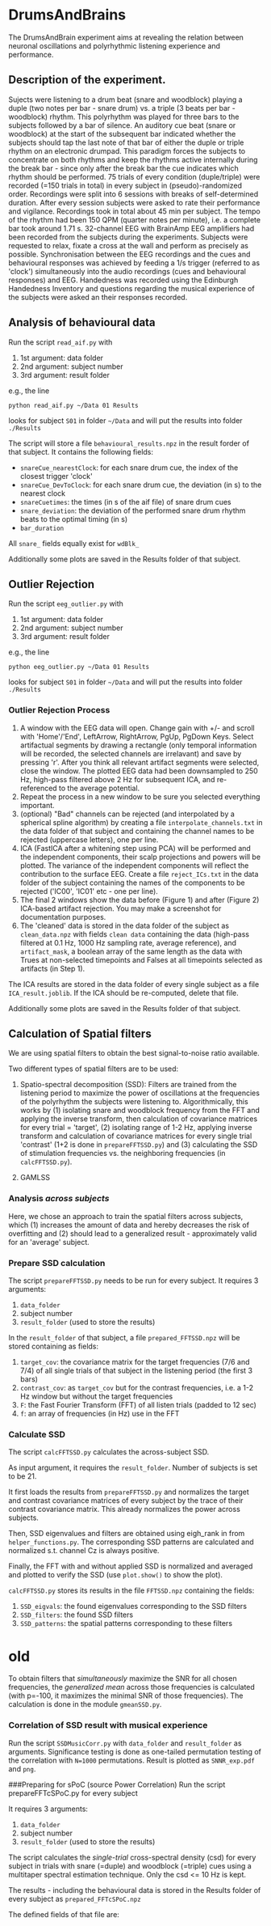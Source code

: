 # DrumsAndBrains
The DrumsAndBrain experiment aims at revealing the relation between neuronal oscillations and polyrhythmic listening experience and performance.

## Description of the experiment.
Sujects were listening to a drum beat (snare and woodblock) playing a duple (two notes per bar - snare drum) vs. a triple (3 beats per bar - woodblock) rhythm. This polyrhythm was played for three bars to the subjects followed by a bar of silence. An auditory cue beat (snare or woodblock) at the start of the subsequent bar indicated whether the subjects should tap the last note of that bar of either the duple or triple rhythm on an electronic drumpad.
This paradigm forces the subjects to concentrate on both rhythms and keep the rhythms active internally during the break bar - since only after the break bar the cue indicates which rhythm should be performed.
75 trials of every condition (duple/triple) were recorded (=150 trials in total) in every subject in (pseudo)-randomized order. Recordings were split into 6 sessions with breaks of self-determined duration. After every session subjects were asked to rate their performance and vigilance. Recordings took in total about 45 min per subject.
The tempo of the rhythm had been 150 QPM (quarter notes per minute), i.e. a complete bar took around 1.71 s.
32-channel EEG with BrainAmp EEG amplifiers had been recorded from the subjects during the experiments. Subjects were requested to relax, fixate a cross at the wall and perform as precisely as possible. Synchronisation between the EEG recordings and the cues and behavioural responses was achieved by feeding a 1/s trigger (referred to as 'clock') simultaneously into the audio recordings (cues and behavioural responses) and EEG.
Handedness was recorded using the Edinburgh Handedness Inventory and questions regarding the musical experience of the subjects were asked an their responses recorded.

## Analysis of behavioural data
Run the script `read_aif.py` with
1. 1st argument: data folder
2. 2nd argument: subject number
3. 3rd argument: result folder

e.g., the line

    python read_aif.py ~/Data 01 Results

looks for subject `S01` in folder `~/Data` and will put the results into folder `./Results`

The script will store a file `behavioural_results.npz` in the result forder of that subject. It contains the following fields:

- `snareCue_nearestClock`: for each snare drum cue, the index of the closest trigger 'clock'
- `snareCue_DevToClock`: for each snare drum cue, the deviation (in s) to the nearest clock
- `snareCuetimes`: the times (in s of the aif file) of snare drum cues
- `snare_deviation`: the deviation of the performed snare drum rhythm beats to the optimal timing (in s)
- `bar_duration`

All `snare_` fields equally exist for `wdBlk_`

Additionally some plots are saved in the Results folder of that subject.

## Outlier Rejection
Run the script `eeg_outlier.py` with
1. 1st argument: data folder
2. 2nd argument: subject number
3. 3rd argument: result folder

e.g., the line

    python eeg_outlier.py ~/Data 01 Results

looks for subject `S01` in folder `~/Data` and will put the results into folder `./Results`

### Outlier Rejection Process
1. A window with the EEG data will open. Change gain with +/- and scroll with 'Home'/'End', LeftArrow, RightArrow, PgUp, PgDown Keys. Select artifactual segments by drawing a rectangle (only temporal information will be recorded, the selected channels are irrelavant) and save by pressing 'r'. After you think all relevant artifact segments were selected, close the window. The plotted EEG data had been downsampled to 250 Hz, high-pass filtered above 2 Hz for subsequent ICA, and re-referenced to the average potential.
2. Repeat the process in a new window to be sure you selected everything important.
3. (optional) "Bad" channels can be rejected (and interpolated by a spherical spline algorithm) by creating a file `interpolate_channels.txt` in the data folder of that subject and containing the channel names to be rejected (uppercase letters), one per line.
4. ICA (FastICA after a whitening step using PCA) will be performed and the independent components, their scalp projections and powers will be plotted. The variance of the independent components will reflect the contribution to the surface EEG. Create a file `reject_ICs.txt` in the data folder of the subject containing the names of the components to be rejected ('IC00', 'IC01' etc - one per line).
5. The final 2 windows show the data before (Figure 1) and after (Figure 2) ICA-based artifact rejection. You may make a screenshot for documentation purposes.
6. The 'cleaned' data is stored in the data folder of the subject as `clean_data.npz` with fields `clean data` containing the data (high-pass filtered at 0.1 Hz, 1000 Hz sampling rate, average reference), and `artifact_mask`, a boolean array of the same length as the data with Trues at non-selected timepoints and Falses at all timepoints selected as artifacts (in Step 1).

The ICA results are stored in the data folder of every single subject as a file `ICA_result.joblib`. If the ICA should be re-computed, delete that file.

Additionally some plots are saved in the Results folder of that subject.

## Calculation of Spatial filters

We are using spatial filters to obtain the best signal-to-noise ratio available.

Two different types of spatial filters are to be used:

1. Spatio-spectral decomposition (SSD): Filters are trained from the
listening period to maximize the power of oscillations at the frequencies
of the polyrhythm the subjects were listening to.
Algorithmically, this works by
(1) isolating snare and woodblock frequency from the FFT and applying the inverse transform, then calculation of covariance matrices for every trial = 'target',
(2) isolating range of 1-2 Hz, applying inverse transform and calculation of covariance matrices for every single trial 'contrast' (1+2 is done in `prepareFFTSSD.py`) and
(3) calculating the SSD of stimulation frequencies vs. the neighboring frequencies (in `calcFFTSSD.py`).

2. GAMLSS

### Analysis *across subjects*
Here, we chose an approach to train the spatial filters across subjects,
which (1) increases the amount of data and hereby decreases the risk of
overfitting and (2) should lead to a generalized result - approximately
valid for an 'average' subject.

### Prepare SSD calculation
The script `prepareFFTSSD.py` needs to be run for every subject.
It requires 3 arguments:

1. `data_folder`
2. subject number
3. `result_folder` (used to store the results)

In the `result_folder` of that subject, a file `prepared_FFTSSD.npz`
will be stored containing as fields:

1. `target_cov`: the covariance matrix for the target frequencies (7/6 and 7/4) of all single trials of that subject in the listening period (the first 3 bars)
2. `contrast_cov`: as `target_cov` but for the contrast frequencies, i.e. a 1-2 Hz window but without the target frequencies
3. `F`: the Fast Fourier Transform (FFT) of all listen trials (padded to 12 sec)
4. `f`: an array of frequencies (in Hz) use in the FFT

### Calculate SSD
The script `calcFFTSSD.py` calculates the across-subject SSD.

As input argument, it requires the `result_folder`. Number of subjects is set to be 21.

It first loads the results from `prepareFFTSSD.py` and normalizes the
target and contrast covariance matrices of every subject by the trace of their contrast covariance matrix. This already normalizes the power across subjects.

Then, SSD eigenvalues and filters are obtained using eigh_rank in from `helper_functions.py`. The corresponding SSD patterns are calculated and normalized s.t. channel Cz is always positive.

Finally, the FFT with and without applied SSD is normalized and averaged and plotted to verify the SSD (use `plot.show()` to show the plot).

`calcFFTSSD.py` stores its results in  the file `FFTSSD.npz` containing the
fields:
1. `SSD_eigvals`: the found eigenvalues corresponding to the SSD filters
3. `SSD_filters`: the found SSD filters
4. `SSD_patterns`: the spatial patterns corresponding to these filters



# old
To obtain filters that *simultaneously* maximize the SNR for all chosen
frequencies, the *generalized mean* across those frequencies is calculated
(with p=-100, it maximizes the minimal SNR of those frequencies).
The calculation is done in the module `gmeanSSD.py`.

### Correlation of SSD result with musical experience
Run the script `SSDMusicCorr.py` with `data_folder` and `result_folder` as
arguments.
Significance testing is done as one-tailed permutation testing of the
correlation with `N=1000` permutations.
Result is plotted as `SNNR_exp.pdf` and `png`.

###Preparing for sPoC (source Power Correlation)
Run the script prepareFFTcSPoC.py for every subject

It requires 3 arguments:
1. `data_folder`
2. subject number
3. `result_folder` (used to store the results)

The script calculates the *single-trial* cross-spectral density (csd) for every
subject in trials with snare (=duple) and woodblock (=triple) cues using a
multitaper spectral estimation technique.
Only the csd <= 10 Hz is kept.

The results - including the behavioural data is stored in the Results folder of
every subject as `prepared_FFTcSPoC.npz`

The defined fields of that file are:

